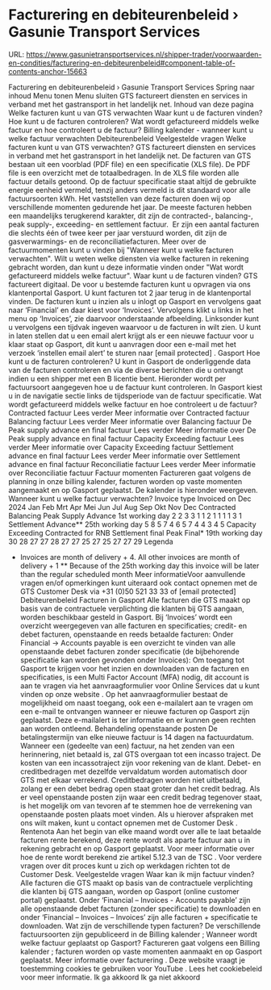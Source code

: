 # Facturering en debiteurenbeleid › Gasunie Transport Services

URL: https://www.gasunietransportservices.nl/shipper-trader/voorwaarden-en-condities/facturering-en-debiteurenbeleid#component-table-of-contents-anchor-15663

Facturering en debiteurenbeleid › Gasunie Transport Services
Spring naar inhoud
Menu tonen
Menu sluiten
GTS
factureert diensten en services in verband met het gastransport in het landelijk net.
Inhoud van deze pagina
Welke facturen kunt u van GTS verwachten
Waar kunt u de facturen vinden?
Hoe kunt u de facturen controleren?
Wat wordt gefactureerd middels welke factuur en hoe controleert u de factuur?
Billing kalender - wanneer kunt u welke factuur verwachten
Debiteurenbeleid
Veelgestelde vragen
Welke facturen kunt u van
GTS
verwachten?
GTS
factureert diensten en services in verband met het gastransport in het landelijk net.
De facturen van
GTS
bestaan uit een voorblad (PDF file) en een specificatie (XLS file). De PDF file is een overzicht met de totaalbedragen. In de XLS file worden alle factuur details getoond. Op de factuur specificatie staat altijd de gebruikte energie eenheid vermeld, tenzij anders vermeld is dit standaard voor alle factuursoorten kWh.
Het vaststellen van deze facturen doen wij op verschillende momenten gedurende het jaar. De meeste facturen hebben een maandelijks terugkerend karakter, dit zijn de contracted-, balancing-, peak supply-, exceeding- en settlement factuur.  Er zijn een aantal facturen die slechts één of twee keer per jaar verstuurd worden, dit zijn de gasverwarmings- en de reconciliatiefacturen.
Meer over de factuurmomenten kunt u vinden bij "Wanneer kunt u welke facturen verwachten".
Wilt u weten welke diensten via welke facturen in rekening gebracht worden, dan kunt u deze informatie vinden onder "Wat wordt gefactureerd middels welke factuur".
Waar kunt u de facturen vinden?
GTS
factureert digitaal. De voor u bestemde facturen kunt u opvragen via ons klantenportal Gasport. U kunt facturen tot 2 jaar terug in de klantenportal vinden.
De facturen kunt u inzien als u inlogt op
Gasport
en vervolgens gaat naar ‘Financial’ en daar kiest voor ‘Invoices’.
Vervolgens klikt u links in het menu op ‘Invoices’, zie daarvoor onderstaande afbeelding. Linksonder kunt u vervolgens een tijdvak ingeven waarvoor u de facturen in wilt zien.
U kunt in laten stellen dat u een email alert krijgt als er een nieuwe factuur voor u klaar staat op Gasport, dit kunt u aanvragen door een e-mail met het verzoek ‘instellen email alert’ te sturen naar
[email protected]
.
Gasport
Hoe kunt u de facturen controleren?
U kunt in Gasport de onderliggende data van de facturen controleren en via de diverse berichten die u ontvangt indien u een shipper met een B licentie bent.
Hieronder wordt per factuursoort aangegeven hoe u de factuur kunt controleren.
In Gasport kiest u in de navigatie sectie links de tijdsperiode van de factuur specificatie.
Wat wordt gefactureerd middels welke factuur en hoe controleert u de factuur?
Contracted factuur
Lees verder
Meer informatie over Contracted factuur
Balancing factuur
Lees verder
Meer informatie over Balancing factuur
De Peak supply advance en final factuur
Lees verder
Meer informatie over De Peak supply advance en final factuur
Capacity Exceeding factuur
Lees verder
Meer informatie over Capacity Exceeding factuur
Settlement advance en final factuur
Lees verder
Meer informatie over Settlement advance en final factuur
Reconciliatie factuur
Lees verder
Meer informatie over Reconciliatie factuur
Factuur momenten
Factureren gaat volgens de planning in onze billing kalender, facturen worden op vaste momenten aangemaakt en op Gasport geplaatst. De kalender is hieronder weergeven.
Wanneer kunt u welke factuur verwachten?
Invoice type
Invoiced on
Dec
2024
Jan
Feb
Mrt
Apr
Mei
Jun
Jul
Aug
Sep
Okt
Nov
Dec
Contracted
Balancing
Peak Supply Advance
1st working day
2
2
3
3
1
1
2
1
1
1
1
3
1
Settlement Advance**
25th working day
5
8
5
7
4
6
5
7
4
4
3
4
5
Capacity Exceeding
Contracted for RNB
Settlement final
Peak Final*
19th working day
30
28
27
27
28
27
27
25
27
25
27
27
29
Legenda
* Invoices are month of delivery + 4. All other invoices are month of delivery + 1
** Because of the 25th working day this invoice will be later than the regular scheduled month
Meer informatieVoor aanvullende vragen en/of opmerkingen kunt uiteraard ook contact opnemen met de
GTS
Customer Desk
via +31 (0)50 521 33 33 of
[email protected]
Debiteurenbeleid
Facturen in Gasport
Alle facturen die
GTS
maakt op basis van de contractuele verplichting die klanten bij
GTS
aangaan, worden beschikbaar gesteld in Gasport. Bij ‘Invoices’ wordt een overzicht weergegeven van alle facturen en specificaties; credit- en debet facturen, openstaande en reeds betaalde facturen:
Onder Financial -> Accounts payable is een overzicht te vinden van alle openstaande debet facturen zonder specificatie (de bijbehorende specificatie kan worden gevonden onder Invoices):
Om toegang tot Gasport te krijgen voor het inzien en downloaden van de facturen en specificaties, is een Multi Factor Account (MFA) nodig, dit account is aan te vragen via het aanvraagformulier voor Online Services dat u kunt vinden op onze
website
. Op het aanvraagformulier bestaat de mogelijkheid om naast toegang, ook een e-mailalert aan te vragen om een e-mail te ontvangen wanneer er nieuwe facturen op Gasport zijn geplaatst. Deze e-mailalert is ter informatie en er kunnen geen rechten aan worden ontleend.
Behandeling openstaande posten
De betalingstermijn van elke nieuwe factuur is 14 dagen na factuurdatum. Wanneer een (gedeelte van een) factuur, na het zenden van een herinnering, niet betaald is, zal
GTS
overgaan tot een incasso traject. De kosten van een incassotraject zijn voor rekening van de klant.
Debet- en creditbedragen met dezelfde vervaldatum worden automatisch door
GTS
met elkaar verrekend.
Creditbedragen worden niet uitbetaald, zolang er een debet bedrag open staat groter dan het credit bedrag. Als er veel openstaande posten zijn waar een credit bedrag tegenover staat, is het mogelijk om van tevoren af te stemmen hoe de verrekening van openstaande posten plaats moet vinden. Als u hierover afspraken met ons wilt maken, kunt u contact opnemen met de
Customer Desk
.
Rentenota
Aan het begin van elke maand wordt over alle te laat betaalde facturen rente berekend, deze rente wordt als aparte factuur aan u in rekening gebracht en op Gasport geplaatst.  Voor meer informatie over hoe de rente wordt berekend zie artikel 5.12.3 van de
TSC
.
Voor verdere vragen over dit proces kunt u zich op werkdagen richten tot de
Customer Desk.
Veelgestelde vragen
Waar kan ik mijn factuur vinden?
Alle facturen die
GTS
maakt op basis van de contractuele verplichting die klanten bij
GTS
aangaan, worden op Gasport (online customer portal) geplaatst. Onder ‘Financial – Invoices - Accounts payable’ zijn alle openstaande debet facturen (zonder specificatie) te downloaden en onder ‘Financial – Invoices – Invoices’ zijn alle facturen + specificatie te downloaden.
Wat zijn de verschillende typen facturen?
De verschillende factuursoorten zijn gepubliceerd in de
Billing kalender
;
Wanneer wordt welke factuur geplaatst op Gasport?
Factureren gaat volgens een
Billing kalender
; facturen worden op vaste momenten aanmaakt en op Gasport geplaatst.
Meer informatie over facturering
.
Deze website vraagt je toestemming cookies te gebruiken voor
YouTube
. Lees het
cookiebeleid
voor meer informatie.
Ik ga akkoord
Ik ga niet akkoord